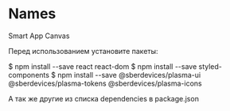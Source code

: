 # Names
Smart App Canvas

Перед использованием установите пакеты:

$ npm install --save react react-dom
$ npm install --save styled-components
$ npm install --save @sberdevices/plasma-ui @sberdevices/plasma-tokens @sberdevices/plasma-icons

А так же другие из списка dependencies в package.json
